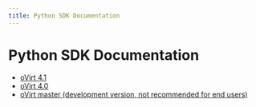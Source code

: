 ```yaml
---
title: Python SDK Documentation
---
```


# Python SDK Documentation

- [oVirt 4.1](4.1/)
- [oVirt 4.0](4.0/)
- [oVirt master (development version, not recommended for end users)](master/)

